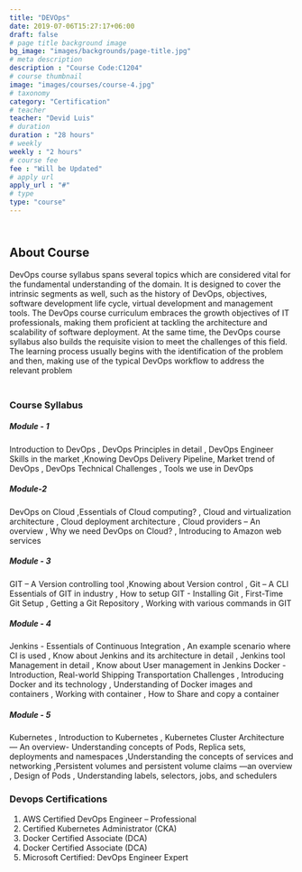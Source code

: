 ```yaml
---
title: "DEVOps"
date: 2019-07-06T15:27:17+06:00
draft: false
# page title background image
bg_image: "images/backgrounds/page-title.jpg"
# meta description
description : "Course Code:C1204"
# course thumbnail
image: "images/courses/course-4.jpg"
# taxonomy
category: "Certification"
# teacher
teacher: "Devid Luis"
# duration
duration : "28 hours"
# weekly
weekly : "2 hours"
# course fee
fee : "Will be Updated"
# apply url
apply_url : "#"
# type
type: "course"
---
```

## <br>About Course
DevOps course syllabus spans several topics which are considered vital for the fundamental understanding 
of the domain. It is designed to cover the intrinsic segments as well, such as the history of DevOps, 
objectives, software development life cycle, virtual development and management tools. The DevOps 
course curriculum embraces the growth objectives of IT professionals, making them proficient at tackling 
the architecture and scalability of software deployment. At the same time, the DevOps course syllabus also 
builds the requisite vision to meet the challenges of this field. The learning process usually begins with the 
identification of the problem and then, making use of the typical DevOps workflow to address the relevant 
problem

### <br> Course Syllabus
##### Module - 1 
Introduction to DevOps , DevOps Principles in detail , DevOps Engineer Skills in the 
market ,Knowing DevOps Delivery Pipeline, Market trend of DevOps , DevOps 
Technical Challenges , Tools we use in DevOps

##### Module-2
DevOps on Cloud ,Essentials of Cloud computing? , Cloud and virtualization 
architecture , Cloud deployment architecture , Cloud providers – An overview , Why 
we need DevOps on Cloud? , Introducing to Amazon web services

##### Module - 3  
GIT – A Version controlling tool ,Knowing about Version control , Git – A CLI Essentials 
of GIT in industry , How to setup GIT - Installing Git , First-Time Git Setup , Getting a 
Git Repository , Working with various commands in GIT

##### Module - 4 
Jenkins - Essentials of Continuous Integration , An example scenario where CI is used , 
Know about Jenkins and its architecture in detail , Jenkins tool Management in detail 
, Know about User management in Jenkins
Docker -Introduction, Real-world Shipping Transportation Challenges , Introducing 
Docker and its technology , Understanding of Docker images and containers , 
Working with container , How to Share and copy a container

##### Module - 5 
Kubernetes , Introduction to Kubernetes , Kubernetes Cluster Architecture — An 
overview- Understanding concepts of Pods, Replica sets, deployments and 
namespaces ,Understanding the concepts of services and networking ,Persistent 
volumes and persistent volume claims —an overview , Design of Pods , 
Understanding labels, selectors, jobs, and schedulers

### Devops Certifications
1. AWS Certified DevOps Engineer – Professional
2.  Certified Kubernetes Administrator (CKA)
3.  Docker Certified Associate (DCA)
4.  Docker Certified Associate (DCA)
5. Microsoft Certified: DevOps Engineer Expert

